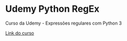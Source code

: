 # Udemy Python RegEx
Curso da Udemy - Expressões regulares com Python 3 <br>

[Link do curso](https://www.udemy.com/course/expressoes-regulares-com-python-3-curso-gratuito/)
